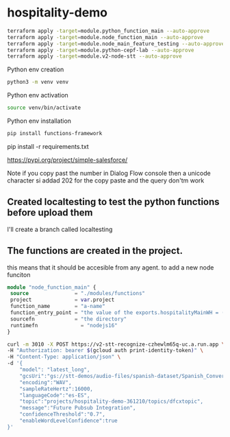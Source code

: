 # hospitality-demo

```sh
terraform apply -target=module.python_function_main --auto-approve
terraform apply -target=module.node_function_main --auto-approve
terraform apply -target=module.node_main_feature_testing --auto-approve
terraform apply -target=module.python-cepf-lab --auto-approve
terraform apply -target=module.v2-node-stt --auto-approve
```

Python env creation
```sh
python3 -m venv venv
```

Python env activation
```sh
source venv/bin/activate
```
Python env installation
```sh
pip install functions-framework
```

pip install -r requirements.txt


https://pypi.org/project/simple-salesforce/

Note if you copy past the number in Dialog Flow console then a unicode character si addad 202 for the copy paste and the query don'tm work

## Created localtesting to test the python functions before upload them
I'll create a branch called localtesting

## The functions are created in the project.
this means that it should be accesible from any agent. 
 to add a new node funciton
 ```tf
 module "node_function_main" {
  source               = "./modules/functions"
  project              = var.project
  function_name        = "a-name"
  function_entry_point = "the value of the exports.hospitalityMainWH = (req, res) => {"
  sourcefn             = "the directory"
  runtimefn              = "nodejs16"
}
```


```sh
curl -m 3010 -X POST https://v2-stt-recognize-czhewlm65q-uc.a.run.app \
-H "Authorization: bearer $(gcloud auth print-identity-token)" \
-H "Content-Type: application/json" \
-d '{
    "model": "latest_long",
    "gcsUri":"gs://stt-demos/audio-files/spanish-dataset/Spanish_Conversational_Speech_Corpus/WAV/A0001_S004_0_G0001_G0002.wav",
    "encoding":"WAV",
    "sampleRateHertz":16000,
    "languageCode":"es-ES",
    "topic":"projects/hospitality-demo-361210/topics/dfcxtopic",
    "message":"Future Pubsub Integration",
    "confidenceThreshold":"0.7",
    "enableWordLevelConfidence":true
}'
```

